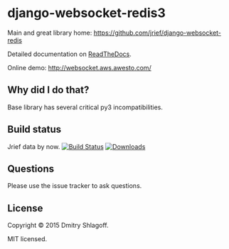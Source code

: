 django-websocket-redis3
======================

Main and great library home: https://github.com/jrief/django-websocket-redis

Detailed documentation on [ReadTheDocs](http://django-websocket-redis.readthedocs.org/en/latest/).

Online demo: http://websocket.aws.awesto.com/

Why did I do that?
------------------

Base library has several critical py3 incompatibilities.

Build status
------------
Jrief data by now.
[![Build Status](https://travis-ci.org/jrief/django-websocket-redis.png?branch=master)](https://travis-ci.org/jrief/django-websocket-redis)
[![Downloads](http://img.shields.io/pypi/dm/django-websocket-redis.svg?style=flat-square)](https://pypi.python.org/pypi/django-websocket-redis/)

Questions
---------
Please use the issue tracker to ask questions.

License
-------
Copyright &copy; 2015 Dmitry Shlagoff.

MIT licensed.
